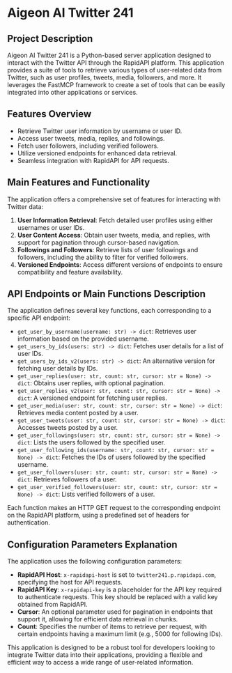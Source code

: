 # Aigeon AI Twitter 241

## Project Description

Aigeon AI Twitter 241 is a Python-based server application designed to interact with the Twitter API through the RapidAPI platform. This application provides a suite of tools to retrieve various types of user-related data from Twitter, such as user profiles, tweets, media, followers, and more. It leverages the FastMCP framework to create a set of tools that can be easily integrated into other applications or services.

## Features Overview

- Retrieve Twitter user information by username or user ID.
- Access user tweets, media, replies, and followings.
- Fetch user followers, including verified followers.
- Utilize versioned endpoints for enhanced data retrieval.
- Seamless integration with RapidAPI for API requests.

## Main Features and Functionality

The application offers a comprehensive set of features for interacting with Twitter data:

1. **User Information Retrieval**: Fetch detailed user profiles using either usernames or user IDs.
2. **User Content Access**: Obtain user tweets, media, and replies, with support for pagination through cursor-based navigation.
3. **Followings and Followers**: Retrieve lists of user followings and followers, including the ability to filter for verified followers.
4. **Versioned Endpoints**: Access different versions of endpoints to ensure compatibility and feature availability.

## API Endpoints or Main Functions Description

The application defines several key functions, each corresponding to a specific API endpoint:

- `get_user_by_username(username: str) -> dict`: Retrieves user information based on the provided username.
- `get_users_by_ids(users: str) -> dict`: Fetches user details for a list of user IDs.
- `get_users_by_ids_v2(users: str) -> dict`: An alternative version for fetching user details by IDs.
- `get_user_replies(user: str, count: str, cursor: str = None) -> dict`: Obtains user replies, with optional pagination.
- `get_user_replies_v2(user: str, count: str, cursor: str = None) -> dict`: A versioned endpoint for fetching user replies.
- `get_user_media(user: str, count: str, cursor: str = None) -> dict`: Retrieves media content posted by a user.
- `get_user_tweets(user: str, count: str, cursor: str = None) -> dict`: Accesses tweets posted by a user.
- `get_user_followings(user: str, count: str, cursor: str = None) -> dict`: Lists the users followed by the specified user.
- `get_user_following_ids(username: str, count: str, cursor: str = None) -> dict`: Fetches the IDs of users followed by the specified username.
- `get_user_followers(user: str, count: str, cursor: str = None) -> dict`: Retrieves followers of a user.
- `get_user_verified_followers(user: str, count: str, cursor: str = None) -> dict`: Lists verified followers of a user.

Each function makes an HTTP GET request to the corresponding endpoint on the RapidAPI platform, using a predefined set of headers for authentication.

## Configuration Parameters Explanation

The application uses the following configuration parameters:

- **RapidAPI Host**: `x-rapidapi-host` is set to `twitter241.p.rapidapi.com`, specifying the host for API requests.
- **RapidAPI Key**: `x-rapidapi-key` is a placeholder for the API key required to authenticate requests. This key should be replaced with a valid key obtained from RapidAPI.
- **Cursor**: An optional parameter used for pagination in endpoints that support it, allowing for efficient data retrieval in chunks.
- **Count**: Specifies the number of items to retrieve per request, with certain endpoints having a maximum limit (e.g., 5000 for following IDs).

This application is designed to be a robust tool for developers looking to integrate Twitter data into their applications, providing a flexible and efficient way to access a wide range of user-related information.